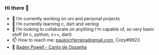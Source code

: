 ### Hi there 👋

- 🔭 I’m currently working on uni and personal projects
- 🌱 I’m currently learning c, dart and verilog
- 👯 I’m looking to collaborate on anything I'm capable of, so very basic stuff (in c, python, c++, dart)
- 📫 How to reach me: paulojcrferreira@gmail.com, Cozy#9823
- 🎵 [Baden Powell - Canto de Ossanha](https://open.spotify.com/track/76bNcEBsBn8gbzwcU1QlRK?si=0d243eaeda074551)

<!--
**pjcrf/pjcrf** is a ✨ _special_ ✨ repository because its `README.md` (this file) appears on your GitHub profile.

Here are some ideas to get you started:




- 🤔 I’m looking for help with ...
- 💬 Ask me about ...

- 😄 Pronouns: ...
- ⚡ Fun fact: ...


-->
